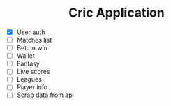<h1 align="center">Cric Application</h1>

- [x] User auth
- [ ] Matches list
- [ ] Bet on win
- [ ] Wallet
- [ ] Fantasy 
- [ ] Live scores
- [ ] Leagues
- [ ] Player info
- [ ] Scrap data from api